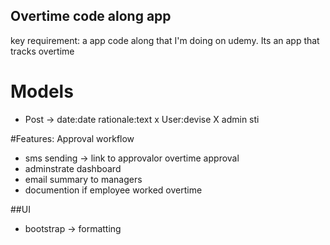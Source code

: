 ## Overtime code along app

key requirement: a app code along that I'm doing on udemy. Its an app that tracks overtime

# Models
- Post -> date:date rationale:text
x User:devise
X admin sti

#Features: 
Approval workflow
- sms sending -> link to approvalor overtime approval 
- adminstrate dashboard
- email summary to managers
- documention if employee worked overtime

##UI
- bootstrap -> formatting

